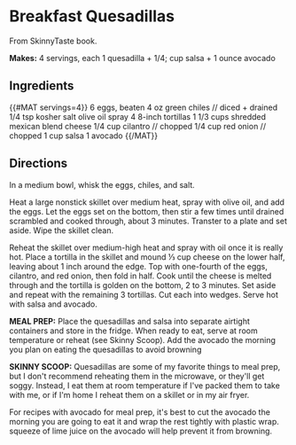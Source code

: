 # Breakfast Quesadillas
From SkinnyTaste book.

**Makes:** 4 servings, each 1 quesadilla + 1/4; cup salsa + 1 ounce avocado

## Ingredients
{{#MAT servings=4}}
6 eggs, beaten
4 oz green chiles // diced + drained
1/4 tsp kosher salt
olive oil spray
4 8-inch tortillas
1 1/3 cups shredded mexican blend cheese
1/4 cup cilantro // chopped
1/4 cup red onion // chopped
1 cup salsa
1 avocado
{{/MAT}}

## Directions
In a medium bowl, whisk the eggs, chiles, and salt.

Heat a large nonstick skillet over medium heat, spray with olive oil, and add
the eggs. Let the eggs set on the bottom, then stir a few times until drained
scrambled and cooked through, about 3 minutes. Transter to a plate and set
aside. Wipe the skillet clean.

Reheat the skillet over medium-high heat and spray with oil once it is really
hot. Place a tortilla in the skillet and mound &frac13; cup cheese on the lower
half, leaving about 1 inch around the edge. Top with one-fourth of the eggs,
cilantro, and red onion, then fold in half. Cook until the cheese is melted
through and the tortilla is golden on the bottom, 2 to 3 minutes. Set aside and
repeat with the remaining 3 tortillas. Cut each into wedges. Serve hot with
salsa and avocado.

**MEAL PREP:** Place the quesadillas and salsa into separate airtight containers
and store in the fridge. When ready to eat, serve at room temperature or reheat
(see Skinny Scoop). Add the avocado the morning you plan on eating the
quesadillas to avoid browning

**SKINNY SCOOP:** Quesadillas are some of my favorite things to meal prep, but I
don't recommend reheating them in the microwave, or they'll get soggy. Instead,
I eat them at room temperature if I've packed them to take with me, or if I'm
home I reheat them on a skillet or in my air fryer.

For recipes with avocado for meal prep, it's best to cut the avocado the morning
you are going to eat it and wrap the rest tightly with plastic wrap. squeeze of
lime juice on the avocado will help prevent it from browning.